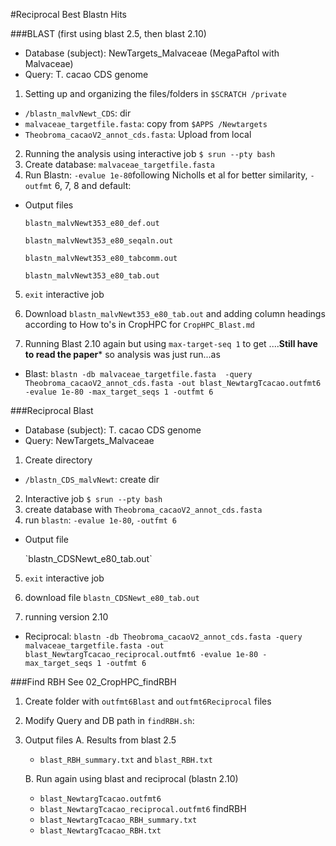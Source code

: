 #Reciprocal Best Blastn Hits

###BLAST (first using blast 2.5, then blast 2.10)
- Database (subject): NewTargets_Malvaceae (MegaPaftol with Malvaceae)
- Query: T. cacao CDS genome

1. Setting up and organizing the files/folders in `$SCRATCH /private`
- `/blastn_malvNewt_CDS`: dir 
- `malvaceae_targetfile.fasta`: copy from `$APPS /Newtargets`
- `Theobroma_cacaoV2_annot_cds.fasta`: Upload from local
2. Running the analysis using interactive job `$ srun --pty bash`
3. Create database: `malvaceae_targetfile.fasta`
4. Run Blastn: `-evalue 1e-80`following Nicholls et al for better similarity, `-outfmt` 6, 7, 8 and default:
- Output files
		<p>`blastn_malvNewt353_e80_def.out`
		<p>`blastn_malvNewt353_e80_seqaln.out`
		<p>`blastn_malvNewt353_e80_tabcomm.out`
		<p>`blastn_malvNewt353_e80_tab.out`
5. `exit` interactive job
6. Download `blastn_malvNewt353_e80_tab.out` and adding column headings according to How to's in CropHPC for `CropHPC_Blast.md`

7. Running Blast 2.10 again but using `max-target-seq 1` to get ....**Still have to read the paper*** so analysis was just run...as

- Blast:
 `blastn -db malvaceae_targetfile.fasta  -query Theobroma_cacaoV2_annot_cds.fasta -out blast_NewtargTcacao.outfmt6 -evalue 1e-80 -max_target_seqs 1 -outfmt 6`



###Reciprocal Blast
- Database (subject): T. cacao CDS genome
- Query: NewTargets_Malvaceae 

1. Create directory
- `/blastn_CDS_malvNewt`: create dir
2. Interactive job `$ srun --pty bash`
3. create database with `Theobroma_cacaoV2_annot_cds.fasta`
4. run `blastn`: `-evalue 1e-80`, `-outfmt 6`
- Output file
	<p>`blastn_CDSNewt_e80_tab.out` 
5. `exit` interactive job
6. download file `blastn_CDSNewt_e80_tab.out`

7. running version 2.10

- Reciprocal:
 `blastn -db Theobroma_cacaoV2_annot_cds.fasta -query malvaceae_targetfile.fasta -out blast_NewtargTcacao_reciprocal.outfmt6 -evalue 1e-80 -max_target_seqs 1 -outfmt 6`

###Find RBH
See 02_CropHPC_findRBH

1. Create folder with `outfmt6Blast` and `outfmt6Reciprocal` files

2. Modify Query and DB path in `findRBH.sh`:

4. Output files 
	A. Results from blast 2.5
	- `blast_RBH_summary.txt` and `blast_RBH.txt`

	B. Run again using blast and reciprocal (blastn 2.10)
	- `blast_NewtargTcacao.outfmt6`
	- `blast_NewtargTcacao_reciprocal.outfmt6`
	findRBH
	- `blast_NewtargTcacao_RBH_summary.txt`
	- `blast_NewtargTcacao_RBH.txt`
